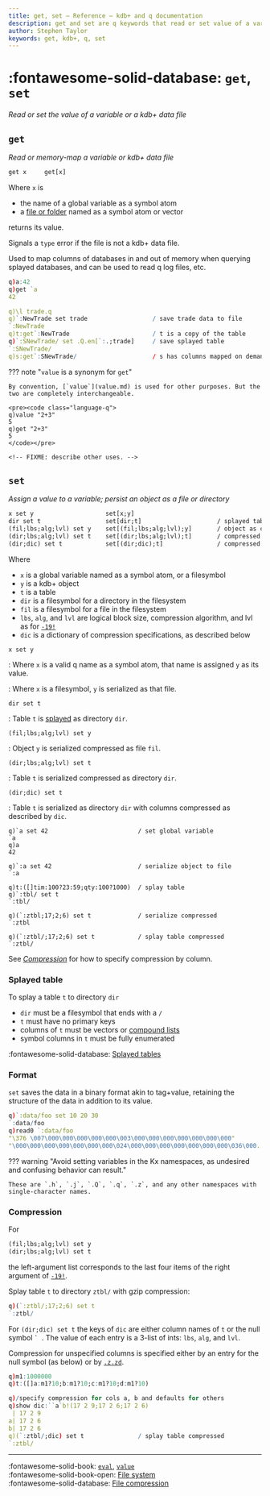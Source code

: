 ```yaml
---
title: get, set – Reference – kdb+ and q documentation
description: get and set are q keywords that read or set value of a variable or a kdb+ data file.
author: Stephen Taylor
keywords: get, kdb+, q, set
---
```

# :fontawesome-solid-database: `get`, `set`

_Read or set the value of a variable or a kdb+ data file_




## `get`

_Read or memory-map a variable or kdb+ data file_

```txt
get x     get[x]
```

Where `x` is

-   the name of a global variable as a symbol atom
-   a [file or folder](../basics/glossary.md#file-symbol) named as a symbol atom or vector

returns its value.

Signals a `type` error if the file is not a kdb+ data file.

Used to map columns of databases in and out of memory when querying splayed databases, and can be used to read q log files, etc.

```q
q)a:42
q)get `a
42

q)\l trade.q
q)`:NewTrade set trade                  / save trade data to file
`:NewTrade
q)t:get`:NewTrade                       / t is a copy of the table
q)`:SNewTrade/ set .Q.en[`:.;trade]     / save splayed table
`:SNewTrade/
q)s:get`:SNewTrade/                     / s has columns mapped on demand
```

??? note "`value` is a synonym for `get`"

    By convention, [`value`](value.md) is used for other purposes. But the two are completely interchangeable.

    <pre><code class="language-q">
    q)value "2+3"
    5
    q)get "2+3"
    5
    </code></pre>

    <!-- FIXME: describe other uses. -->




## `set`

_Assign a value to a variable; persist an object as a file or directory_

```txt
x set y                    set[x;y]
dir set t                  set[dir;t]                     / splayed table
(fil;lbs;alg;lvl) set y    set[(fil;lbs;alg;lvl);y]       / object as compressed file
(dir;lbs;alg;lvl) set t    set[(dir;lbs;alg;lvl);t]       / compressed splayed table
(dir;dic) set t            set[(dir;dic);t]               / compressed splayed table
```

Where 

-   `x` is a global variable named as a symbol atom, or a filesymbol
-   `y` is a kdb+ object
-   `t` is a table
-   `dir` is a filesymbol for a directory in the filesystem
-   `fil` is a filesymbol for a file in the filesystem
-   `lbs`, `alg`, and `lvl` are logical block size, compression algorithm, and lvl as for [`-19!`](../basics/internal.md#-19-compress-file)
-   `dic` is a dictionary of compression specifications, as described below

`x set y`

: Where `x` is a valid q name as a symbol atom, that name is assigned `y` as its value.

: Where `x` is a filesymbol, `y` is serialized as that file. 

`dir set t`

: Table `t` is [splayed](../kb/splayed-tables.md) as directory `dir`.

`(fil;lbs;alg;lvl) set y`

: Object `y` is serialized compressed as file `fil`.

`(dir;lbs;alg;lvl) set t`

: Table `t` is serialized compressed as directory `dir`.

`(dir;dic) set t`

: Table `t` is serialized as directory `dir` with columns compressed as described by `dic`.

```
q)`a set 42                         / set global variable
`a
q)a
42

q)`:a set 42                        / serialize object to file
`:a

q)t:([]tim:100?23:59;qty:100?1000)  / splay table
q)`:tbl/ set t
`:tbl/

q)(`:ztbl;17;2;6) set t             / serialize compressed
`:ztbl

q)(`:ztbl/;17;2;6) set t            / splay table compressed
`:ztbl/
```

See [_Compression_](#compression) for how to specify compression by column.


### Splayed table

To splay a table `t` to directory `dir`

-   `dir` must be a filesymbol that ends with a `/`
-   `t` must have no primary keys
-   columns of `t` must be vectors or [compound lists](../basics/glossary.md#compound-list)
-   symbol columns in `t` must be fully enumerated

:fontawesome-solid-database:
[Splayed tables](../kb/splayed-tables.md)


### Format 

`set` saves the data in a binary format akin to tag+value, retaining the structure of the data in addition to its value.

```q
q)`:data/foo set 10 20 30
`:data/foo
q)read0 `:data/foo
"\376 \007\000\000\000\000\000\003\000\000\000\000\000\000\000"
"\000\000\000\000\000\000\000\024\000\000\000\000\000\000\000\036\000..
```

??? warning "Avoid setting variables in the Kx namespaces, as undesired and confusing behavior can result."

    These are `.h`, `.j`, `.Q`, `.q`, `.z`, and any other namespaces with single-character names.


### Compression

For 

```q
(fil;lbs;alg;lvl) set y
(dir;lbs;alg;lvl) set t
```

the left-argument list corresponds to the last four items of the right argument of [`-19!`](../basics/internal.md#-19-compress-file).

Splay table `t` to directory `ztbl/` with gzip compression:

```q
q)(`:ztbl/;17;2;6) set t
`:ztbl/
```

For `(dir;dic) set t` the keys of `dic` are either column names of `t` or the null symbol `` `  ``. The value of each entry is a 3-list of ints: `lbs`, `alg`, and `lvl`. 

Compression for unspecified columns is specified either by an entry for the null symbol (as below) or by [`.z.zd`](dotz.md#zzd-zip-defaults).

```q
q)m1:1000000
q)t:([]a:m1?10;b:m1?10;c:m1?10;d:m1?10)

q)/specify compression for cols a, b and defaults for others
q)show dic:``a`b!(17 2 9;17 2 6;17 2 6)
 | 17 2 9
a| 17 2 6
b| 17 2 6
q)(`:ztbl/;dic) set t               / splay table compressed
`:ztbl/
```


----
:fontawesome-solid-book:
[`eval`](eval.md),
[`value`](value.md)
<br>
:fontawesome-solid-book-open:
[File system](../basics/files.md)
<br>
:fontawesome-solid-database:
[File compression](../kb/file-compression.md)
